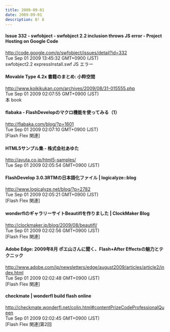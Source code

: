 ```yaml
---
title: 2009-09-01
date: 2009-09-01
description: B! 8
---
```


#### Issue 332 -  swfobject -  swfobject 2.2 inclusion throws JS error - Project Hosting on Google Code
http://code.google.com/p/swfobject/issues/detail?id=332<br>
Tue Sep 01 2009 13:45:32 GMT+0900 (JST)<br>
swfobject2.2 expressInstall.swf JS エラー


#### Movable Type 4.2x 書籍のまとめ: 小粋空間
http://www.koikikukan.com/archives/2009/08/31-015555.php<br>
Tue Sep 01 2009 02:07:55 GMT+0900 (JST)<br>
本 book


#### flabaka - FlashDevelopのマクロ機能を使ってみる（1）
http://flabaka.com/blog/?p=1601<br>
Tue Sep 01 2009 02:07:10 GMT+0900 (JST)<br>
[Flash Flex 関連]


#### HTML5サンプル集 - 株式会社あゆた
http://ayuta.co.jp/html5-samples/<br>
Tue Sep 01 2009 02:05:54 GMT+0900 (JST)<br>


#### FlashDevelop 3.0.3RTMの日本語化ファイル | logicalyze::blog
http://www.logicalyze.net/blog/?p=2782<br>
Tue Sep 01 2009 02:05:21 GMT+0900 (JST)<br>
[Flash Flex 関連]


####   wonderflのギャラリーサイトBeautiflを作りました | ClockMaker Blog
http://clockmaker.jp/blog/2009/08/beautifl/<br>
Tue Sep 01 2009 02:02:56 GMT+0900 (JST)<br>
[Flash Flex 関連]


#### Adobe Edge: 2009年8月 ポエ山さんに聞く、Flash+After Effectsの魅力とテクニック
http://www.adobe.com/jp/newsletters/edge/august2009/articles/article2/index.html<br>
Tue Sep 01 2009 02:02:48 GMT+0900 (JST)<br>
[Flash Flex 関連]


#### checkmate | wonderfl build flash online
http://checkmate.wonderfl.net/colin.html#contentPrizeCodeProfessionalQueen<br>
Tue Sep 01 2009 02:02:45 GMT+0900 (JST)<br>
[Flash Flex 関連]第2回


